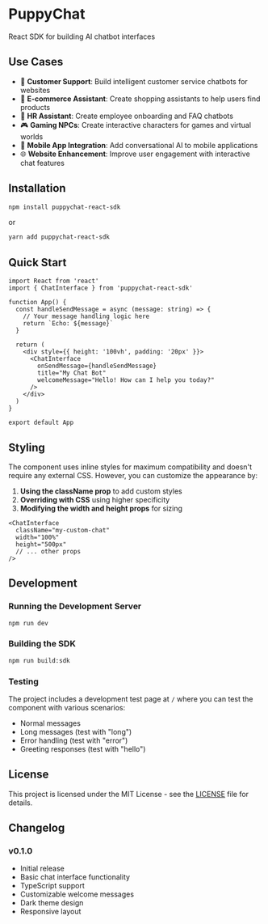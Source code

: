# PuppyChat

React SDK for building AI chatbot interfaces


## Use Cases

- 💼 **Customer Support**: Build intelligent customer service chatbots for websites
- 🛒 **E-commerce Assistant**: Create shopping assistants to help users find products
- 🏢 **HR Assistant**: Create employee onboarding and FAQ chatbots
- 🎮 **Gaming NPCs**: Create interactive characters for games and virtual worlds
- 📱 **Mobile App Integration**: Add conversational AI to mobile applications
- 🌐 **Website Enhancement**: Improve user engagement with interactive chat features


## Installation

```bash
npm install puppychat-react-sdk
```

or

```bash
yarn add puppychat-react-sdk
```

## Quick Start

```tsx
import React from 'react'
import { ChatInterface } from 'puppychat-react-sdk'

function App() {
  const handleSendMessage = async (message: string) => {
    // Your message handling logic here
    return `Echo: ${message}`
  }

  return (
    <div style={{ height: '100vh', padding: '20px' }}>
      <ChatInterface
        onSendMessage={handleSendMessage}
        title="My Chat Bot"
        welcomeMessage="Hello! How can I help you today?"
      />
    </div>
  )
}

export default App
```



## Styling

The component uses inline styles for maximum compatibility and doesn't require any external CSS. However, you can customize the appearance by:

1. **Using the className prop** to add custom styles
2. **Overriding with CSS** using higher specificity
3. **Modifying the width and height props** for sizing

```tsx
<ChatInterface
  className="my-custom-chat"
  width="100%"
  height="500px"
  // ... other props
/>
```

## Development

### Running the Development Server

```bash
npm run dev
```

### Building the SDK

```bash
npm run build:sdk
```

### Testing

The project includes a development test page at `/` where you can test the component with various scenarios:

- Normal messages
- Long messages (test with "long")
- Error handling (test with "error")
- Greeting responses (test with "hello")



## License

This project is licensed under the MIT License - see the [LICENSE](LICENSE) file for details.


## Changelog

### v0.1.0
- Initial release
- Basic chat interface functionality
- TypeScript support
- Customizable welcome messages
- Dark theme design
- Responsive layout 